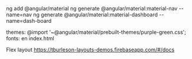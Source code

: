 ng add @angular/material
ng generate @angular/material:material-nav --name=nav
ng generate @angular/material:material-dashboard --name=dash-board

themes: @import '~@angular/material/prebuilt-themes/purple-green.css';
fonts: en index.html

Flex layout
https://tburleson-layouts-demos.firebaseapp.com/#/docs
